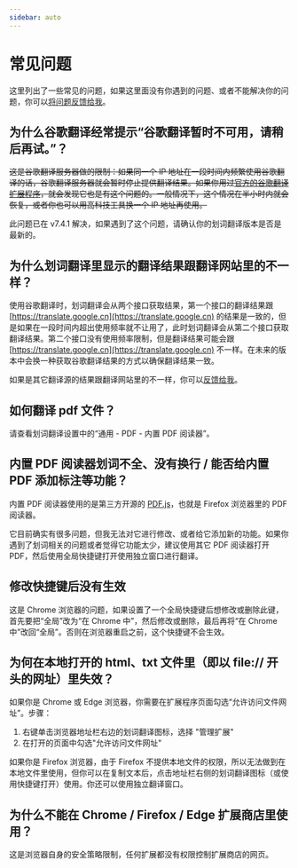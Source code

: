 ```yaml
---
sidebar: auto
---
```


# 常见问题

这里列出了一些常见的问题，如果这里面没有你遇到的问题、或者不能解决你的问题，你可以[将问题反馈给我](./issues.html)。

## 为什么谷歌翻译经常提示“谷歌翻译暂时不可用，请稍后再试。”？

~~这是谷歌翻译服务器做的限制：如果同一个 IP 地址在一段时间内频繁使用谷歌翻译的话，谷歌翻译服务器就会暂时停止提供翻译结果。如果你用过[官方的谷歌翻译扩展程序](https://chrome.google.com/webstore/detail/aapbdbdomjkkjkaonfhkkikfgjllcleb)，就会发现它也是有这个问题的。一般情况下，这个情况在半小时内就会恢复，或者你也可以用高科技工具换一个 IP 地址再使用。~~

此问题已在 v7.4.1 解决，如果遇到了这个问题，请确认你的划词翻译版本是否是最新的。

## 为什么划词翻译里显示的翻译结果跟翻译网站里的不一样？

使用谷歌翻译时，划词翻译会从两个接口获取结果，第一个接口的翻译结果跟 [https://translate.google.cn](https://translate.google.cn) 的结果是一致的，但是如果在一段时间内超出使用频率就不让用了，此时划词翻译会从第二个接口获取翻译结果。第二个接口没有使用频率限制，但是翻译结果可能会跟 [https://translate.google.cn](https://translate.google.cn) 不一样。在未来的版本中会换一种获取谷歌翻译结果的方式以确保翻译结果一致。

如果是其它翻译源的结果跟翻译网站里的不一样，你可以[反馈给我](issues.md)。

## 如何翻译 pdf 文件？

请查看划词翻译设置中的“通用 - PDF - 内置 PDF 阅读器”。

## 内置 PDF 阅读器划词不全、没有换行 / 能否给内置 PDF 添加标注等功能？

内置 PDF 阅读器使用的是第三方开源的 [PDF.js](https://mozilla.github.io/pdf.js/)，也就是 Firefox 浏览器里的 PDF 阅读器。

它目前确实有很多问题，但我无法对它进行修改、或者给它添加新的功能。如果你遇到了划词相关的问题或者觉得它功能太少，建议使用其它 PDF 阅读器打开 PDF，然后使用全局快捷键打开使用独立窗口进行翻译。

## 修改快捷键后没有生效

这是 Chrome 浏览器的问题，如果设置了一个全局快捷键后想修改或删除此键，首先要把“全局”改为“在 Chrome 中”，然后修改或删除，最后再将“在 Chrome 中”改回“全局”。否则在浏览器重启之前，这个快捷键不会生效。

## 为何在本地打开的 html、txt 文件里（即以 file:// 开头的网址）里失效？

如果你是 Chrome 或 Edge 浏览器，你需要在扩展程序页面勾选“允许访问文件网址”。步骤：

1. 右键单击浏览器地址栏右边的划词翻译图标，选择 "管理扩展"
2. 在打开的页面中勾选"允许访问文件网址"

如果你是 Firefox 浏览器，由于 Firefox 不提供本地文件的权限，所以无法做到在本地文件里使用，但你可以在复制文本后，点击地址栏右侧的划词翻译图标（或使用快捷键打开）使用。你还可以使用独立翻译窗口。

## 为什么不能在 Chrome / Firefox / Edge 扩展商店里使用？

这是浏览器自身的安全策略限制，任何扩展都没有权限控制扩展商店的网页。
